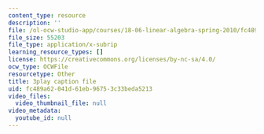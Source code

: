```yaml
---
content_type: resource
description: ''
file: /ol-ocw-studio-app/courses/18-06-linear-algebra-spring-2010/fc489a62041d61eb96753c33beda5213_6-wh6yvk6uc.srt
file_size: 55203
file_type: application/x-subrip
learning_resource_types: []
license: https://creativecommons.org/licenses/by-nc-sa/4.0/
ocw_type: OCWFile
resourcetype: Other
title: 3play caption file
uid: fc489a62-041d-61eb-9675-3c33beda5213
video_files:
  video_thumbnail_file: null
video_metadata:
  youtube_id: null
---
```

